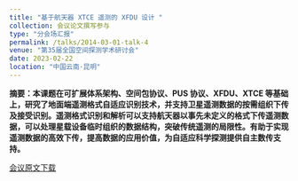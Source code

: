 ```yaml
---
title: "基于航天器 XTCE 遥测的 XFDU 设计 "
collection: 会议论文撰写参与
type: "分会场汇报"
permalink: /talks/2014-03-01-talk-4
venue: "第35届全国空间探测学术研讨会"
date: 2023-02-22
location: "中国云南·昆明"
---
```

**摘要：本课题在可扩展体系架构、空间包协议、PUS 协议、XFDU、XTCE 等基础上，研究了地面端遥测格式自适应识别技术，并支持卫星遥测数据的按需组织下传及接受识别。遥测格式识别和解析可以支持航天器以事先未定义的格式下传遥测数据，可以处理星载设备临时组织的数据结构，突破传统遥测的局限性。有助于实现遥测数据的高效下传，提高数据的应用价值，为自适应科学探测提供自主数传支持。**


[会议原文下载](http://kfzjw008.github.io/files/202111.pdf)